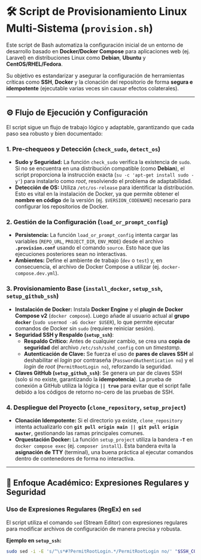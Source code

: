# 🛠️ Script de Provisionamiento Linux Multi-Sistema (`provision.sh`)

Este script de Bash automatiza la configuración inicial de un entorno de desarrollo basado en **Docker/Docker Compose** para aplicaciones web (ej. Laravel) en distribuciones Linux como **Debian**, **Ubuntu** y **CentOS/RHEL/Fedora**.

Su objetivo es estandarizar y asegurar la configuración de herramientas críticas como **SSH**, **Docker** y la clonación del repositorio de forma **segura e idempotente** (ejecutable varias veces sin causar efectos colaterales).

---

## ⚙️ Flujo de Ejecución y Configuración

El script sigue un flujo de trabajo lógico y adaptable, garantizando que cada paso sea robusto y bien documentado:

### 1. Pre-chequeos y Detección (`check_sudo`, `detect_os`)

* **Sudo y Seguridad:** La función `check_sudo` verifica la existencia de `sudo`. Si no se encuentra en una distribución compatible (como **Debian**), el script proporciona la instrucción exacta (`su -c 'apt-get install sudo -y'`) para instalarlo como *root*, resolviendo el problema de adaptabilidad.
* **Detección de OS:** Utiliza `/etc/os-release` para identificar la distribución. Esto es vital en la instalación de Docker, ya que permite obtener el **nombre en código** de la versión (ej. `$VERSION_CODENAME`) necesario para configurar los repositorios de Docker.

### 2. Gestión de la Configuración (`load_or_prompt_config`)

* **Persistencia:** La función `load_or_prompt_config` intenta cargar las variables (`REPO_URL`, `PROJECT_DIR`, `ENV_MODE`) desde el archivo **`.provision.conf`** usando el comando `source`. Esto hace que las ejecuciones posteriores sean no interactivas.
* **Ambientes:** Define el ambiente de trabajo (`dev` o `test`) y, en consecuencia, el archivo de Docker Compose a utilizar (ej. `docker-compose.dev.yml`).

### 3. Provisionamiento Base (`install_docker`, `setup_ssh`, `setup_github_ssh`)

* **Instalación de Docker:** Instala **Docker Engine** y el **plugin de Docker Compose v2** (`docker compose`). Luego añade al usuario actual al **grupo `docker`** (`sudo usermod -aG docker $USER`), lo que permite ejecutar comandos de Docker sin `sudo` (requiere reiniciar sesión).
* **Seguridad SSH y Respaldo (`setup_ssh`)**:
    * **Respaldo Crítico:** Antes de cualquier cambio, se crea una **copia de seguridad** del archivo `/etc/ssh/sshd_config` con un *timestamp*.
    * **Autenticación de Clave:** Se fuerza el uso de **pares de claves SSH** al deshabilitar el *login* por contraseña (`PasswordAuthentication no`) y el *login* de *root* (`PermitRootLogin no`), reforzando la seguridad.
* **Claves GitHub (`setup_github_ssh`)**: Se genera un par de claves SSH (solo si no existe, garantizando la **idempotencia**). La prueba de conexión a GitHub utiliza la lógica **`|| true`** para evitar que el script falle debido a los códigos de retorno no-cero de las pruebas de SSH.

### 4. Despliegue del Proyecto (`clone_repository`, `setup_project`)

* **Clonación Idempotente:** Si el directorio ya existe, `clone_repository` intenta actualizarlo con **`git pull origin main || git pull origin master`**, gestionando las ramas principales comunes.
* **Orquestación Docker:** La función `setup_project` utiliza la bandera **`-T`** en `docker compose exec` (ej. `composer install`). Esta bandera evita la **asignación de TTY** (terminal), una buena práctica al ejecutar comandos dentro de contenedores de forma no interactiva.

---

## 🔎 Enfoque Académico: Expresiones Regulares y Seguridad

### Uso de Expresiones Regulares (RegEx) en `sed`

El script utiliza el comando `sed` (Stream Editor) con expresiones regulares para modificar archivos de configuración de manera precisa y robusta.

**Ejemplo en `setup_ssh`:**
```bash
sudo sed -i -E 's/^\s*#?PermitRootLogin.*/PermitRootLogin no/' "$SSH_CONFIG"
